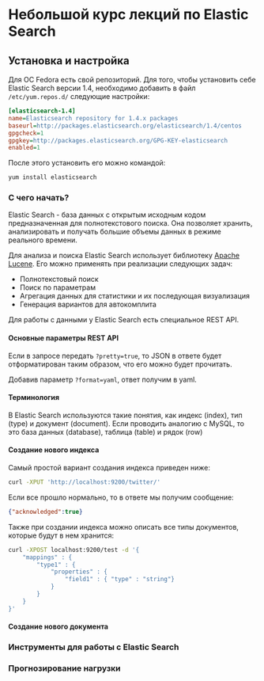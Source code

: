 # Небольшой курс лекций по Elastic Search

## Установка и настройка

Для ОС Fedora есть свой репозиторий. Для того, чтобы установить себе Elastic Search версии 1.4, необходимо добавить в файл `/etc/yum.repos.d/` следующие настройки:

```ini
[elasticsearch-1.4]
name=Elasticsearch repository for 1.4.x packages
baseurl=http://packages.elasticsearch.org/elasticsearch/1.4/centos
gpgcheck=1
gpgkey=http://packages.elasticsearch.org/GPG-KEY-elasticsearch
enabled=1
```

После этого установить его можно командой: 

```bash
yum install elasticsearch
```

### С чего начать?

Elastic Search - база данных с открытым исходным кодом предназначенная для полнотекстового поиска. Она позволяет хранить, анализировать и получать большие объемы данных в режиме реального времени.

Для анализа и поиска Elastic Search использует библиотеку [Apache Lucene](http://lucene.apache.org/core/). Его можно применять при реализации следующих задач:

- Полнотекстовый поиск
- Поиск по параметрам
- Агрегация данных для статистики и их последующая визуализация
- Генерация вариантов для автокомплита

Для работы с данными у Elastic Search есть специальное REST API. 

#### Основные параметры REST API

Если в запросе передать `?pretty=true`, то JSON в ответе будет отформатирован таким образом, что его можно будет прочитать.

Добавив параметр `?format=yaml`, ответ получим в yaml.

#### Терминология

В Elastic Search используются такие понятия, как индекс (index), тип (type) и документ (document). Если проводить аналогию с MySQL, то это база данных (database), таблица (table) и рядок (row)

#### Создание нового индекса

Самый простой вариант создания индекса приведен ниже:

```bash
curl -XPUT 'http://localhost:9200/twitter/'
```

Если все прошло нормально, то в ответе мы получим сообщение:

```json
{"acknowledged":true}
```

Также при создании индекса можно описать все типы документов, которые будут в нем хранится:

```bash
curl -XPOST localhost:9200/test -d '{
    "mappings" : {
        "type1" : {
            "properties" : {
                "field1" : { "type" : "string"}
            }
        }
    }
}'
```

#### Создание нового документа







### Инструменты для работы с Elastic Search

### Прогнозирование нагрузки

